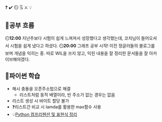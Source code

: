 ❓ ✔️ ⏲️ 🗓️ ⚔️ 💡

## 🧠공부 흐름
⏲️**12:00** 지난주보다 시험이 쉽게 느껴져서 성장했다고 생각했는데, 코치님이 들어오셔서 시험을 쉽게 냈다고 하셨다.
⏲️**20:00** 그래프 공부 시작! 이전 정글러들의 블로그를 보며 개념을 익히는 중. 따로 WIL을 쓰지 않고, 익힌 내용을 잘 정리한 문서들을 잘 아카이브해야겠다.

## 🐍파이썬 학습
- 해시 충돌을 오픈주소법으로 해결
    - 리스트처럼 동적 배열이라, 빈 주소가 없는 경우는 없음
- 리스트 생성 시 바이트 할당 불가
- ❓리스트간 비교 시 lamda를 활용한 max함수 사용
- 💡[Python 컴프리헨션 및 표현식 정리](https://unused.tistory.com/207) 